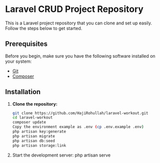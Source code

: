 # Laravel CRUD Project Repository

This is a Laravel project repository that you can clone and set up easily. Follow the steps below to get started.

## Prerequisites

Before you begin, make sure you have the following software installed on your system:

- [Git](https://git-scm.com/downloads)
- [Composer](https://getcomposer.org/download/)

## Installation

1. **Clone the repository:**

   ```bash
   git clone https://github.com/HajiRohullah/laravel-workout.git
   cd laravel-workout
   composer update
   Copy the environment example as .env (cp .env.example .env)
   php artisan key:generate
   php artisan migrate
   php artisan db:seed
   php artisan storage:link
2. Start the development server:
   php artisan serve
   
   

